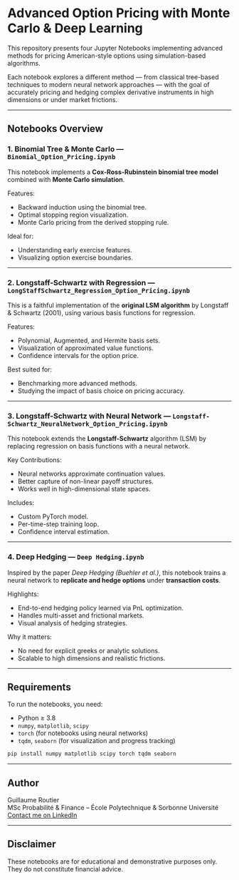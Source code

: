 # Advanced Option Pricing with Monte Carlo & Deep Learning

This repository presents four Jupyter Notebooks implementing advanced methods for pricing American-style options using simulation-based algorithms.

Each notebook explores a different method — from classical tree-based techniques to modern neural network approaches — with the goal of accurately pricing and hedging complex derivative instruments in high dimensions or under market frictions.

---

## Notebooks Overview

### 1. Binomial Tree & Monte Carlo — `Binomial_Option_Pricing.ipynb`

This notebook implements a **Cox-Ross-Rubinstein binomial tree model** combined with **Monte Carlo simulation**.

Features:
- Backward induction using the binomial tree.
- Optimal stopping region visualization.
- Monte Carlo pricing from the derived stopping rule.

Ideal for:
- Understanding early exercise features.
- Visualizing option exercise boundaries.

---

### 2. Longstaff-Schwartz with Regression — `LongStaffSchwartz_Regression_Option_Pricing.ipynb`

This is a faithful implementation of the **original LSM algorithm** by Longstaff & Schwartz (2001), using various basis functions for regression.

Features:
- Polynomial, Augmented, and Hermite basis sets.
- Visualization of approximated value functions.
- Confidence intervals for the option price.

Best suited for:
- Benchmarking more advanced methods.
- Studying the impact of basis choice on pricing accuracy.

---

### 3. Longstaff-Schwartz with Neural Network — `Longstaff-Schwartz_NeuralNetwork_Option_Pricing.ipynb`

This notebook extends the **Longstaff-Schwartz** algorithm (LSM) by replacing regression on basis functions with a neural network.

Key Contributions:
- Neural networks approximate continuation values.
- Better capture of non-linear payoff structures.
- Works well in high-dimensional state spaces.

Includes:
- Custom PyTorch model.
- Per-time-step training loop.
- Confidence interval estimation.

---


### 4. Deep Hedging — `Deep Hedging.ipynb`

Inspired by the paper *Deep Hedging (Buehler et al.)*, this notebook trains a neural network to **replicate and hedge options** under **transaction costs**.

Highlights:
- End-to-end hedging policy learned via PnL optimization.
- Handles multi-asset and frictional markets.
- Visual analysis of hedging strategies.

Why it matters:
- No need for explicit greeks or analytic solutions.
- Scalable to high dimensions and realistic frictions.

---

## Requirements

To run the notebooks, you need:

- Python ≥ 3.8
- `numpy`, `matplotlib`, `scipy`
- `torch` (for notebooks using neural networks)
- `tqdm`, `seaborn` (for visualization and progress tracking)

```bash
pip install numpy matplotlib scipy torch tqdm seaborn
```

---

## Author

Guillaume Routier  
MSc Probabilité & Finance – École Polytechnique & Sorbonne Université  
[Contact me on LinkedIn](https://www.linkedin.com/in/guillaume-routier/)

---

## Disclaimer

These notebooks are for educational and demonstrative purposes only. They do not constitute financial advice.

